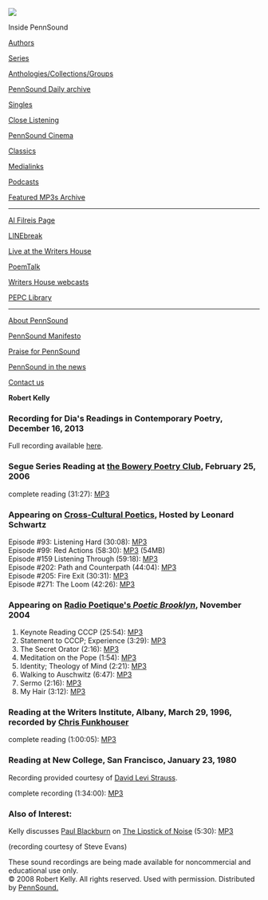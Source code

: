 ![](PennSound_flat.gif)

  

  
  

Inside PennSound

[Authors](authors.php)

[Series](series.php)

[Anthologies/Collections/Groups](anthologies.php)

[PennSound Daily archive](http://writing.upenn.edu/pennsound/daily)

[Singles](http://writing.upenn.edu/pennsound/singles)

[Close Listening](Close-Listening.php)

[PennSound Cinema](video.php)

[Classics](classics.php)

[Medialinks](http://writing.upenn.edu/wh/multimedia/medialinks/index.php)

[Podcasts](http://writing.upenn.edu/pennsound/podcasts.php)

[Featured MP3s Archive](featured-resources-archive.php)

------------------------------------------------------------------------

[Al Filreis Page](Filreis.html)

[LINEbreak](LINEbreak.html)

[Live at the Writers House](http://writing.upenn.edu/%7Ewh/involved/series/live/)

[PoemTalk](http://jacket2.org/content/poem-talk)

[Writers House webcasts](http://writing.upenn.edu/%7Ewh/webcasts/)

[PEPC
Library](http://writing.upenn.edu/pepc/contents.html)

------------------------------------------------------------------------

[About PennSound](http://writing.upenn.edu/pennsound/about.php)

[PennSound Manifesto](http://writing.upenn.edu/pennsound/manifesto.php)

<span class="quoted1">[Praise for PennSound](http://writing.upenn.edu/pennsound/praise.php)</span>

[PennSound in the news](http://writing.upenn.edu/pennsound/news)

[Contact us](mailto:pennsound@writing.upenn.edu)

  
**Robert Kelly**

### Recording for Dia's Readings in Contemporary Poetry, December 16, 2013

Full recording available [here](http://www.diaart.org/media/watch-listen/robert-kelly-and-anna-moschovakis-video-from-readings-in-contemporary-poetry/category/poetry-reading/media-type/video).

### Segue Series Reading at [the Bowery Poetry Club](Segue-BPC.html), February 25, 2006

complete reading (31:27):
[MP3](http://media.sas.upenn.edu/pennsound/authors/Kelly/Kelly-Robert_Segue_NY_2-25-06.mp3)  

### Appearing on [Cross-Cultural Poetics](XCP.html), Hosted by Leonard Schwartz

Episode \#93: Listening Hard (30:08):
[MP3](http://media.sas.upenn.edu/pennsound/groups/XCP/XCP_93_Kelly_2005.mp3)  
Episode \#99: Red Actions (58:30): [MP3](http://media.sas.upenn.edu/pennsound/groups/XCP/XCP_99_Kelly.mp3) (54MB)  
Episode \#159 Listening Through (59:18): [MP3](http://media.sas.upenn.edu/pennsound/groups/XCP/XCP_159_Kelly_11-16-07.mp3)  
Episode \#202: Path and Counterpath (44:04): [MP3](http://media.sas.upenn.edu/Pennsound/groups/XCP/XCP_202_Kelley_12-03-09.mp3)  
Episode \#205: Fire Exit (30:31): [MP3](http://media.sas.upenn.edu/pennsound/groups/XCP/XCP_205_Kelly_12-17-09.mp3)  
Episode \#271: The Loom (42:26): [MP3](http://media.sas.upenn.edu/pennsound/authors/Kelly/Kelly-Robert_01_The-Loom_XCP_2013.mp3)  

### Appearing on [Radio Poetique's *Poetic Brooklyn*](Poetic-Brooklyn.html), November 2004

1.  Keynote Reading CCCP (25:54): [MP3](http://media.sas.upenn.edu/pennsound/authors/Kelly/Kelly-Robert_01_Introduction-Keynote-Reading_Poetic-Brklyn_Nov-04.mp3)
2.  Statement to CCCP; Experience (3:29): [MP3](http://media.sas.upenn.edu/pennsound/authors/Kelly/Kelly-Robert_02_Statement-to-CCCP-Experience_Poetic-Brklyn_Nov-04.mp3)
3.  The Secret Orator (2:16):
    [MP3](http://media.sas.upenn.edu/pennsound/authors/Kelly/Kelly-Robert_03_The-Secret-Orator_Poetic-Brklyn_Nov-04.mp3)
4.  Meditation on the Pope (1:54): [MP3](http://media.sas.upenn.edu/pennsound/authors/Kelly/Kelly-Robert_04_Meditation-on-the-Pope_Poetic-Brklyn_Nov-04.mp3)
5.  Identity; Theology of Mind (2:21): [MP3](http://media.sas.upenn.edu/pennsound/authors/Kelly/Kelly-Robert_05_Identity-Theology-of-Mind_Poetic-Brklyn_Nov-04.mp3)
6.  Walking to Auschwitz (6:47): [MP3](http://media.sas.upenn.edu/pennsound/authors/Kelly/Kelly-Robert_06_Walking-to-Auschwitz_Poetic-Brklyn_Nov-04.mp3)
7.  Sermo (2:16): [MP3](http://media.sas.upenn.edu/pennsound/authors/Kelly/Kelly-Robert_07_Sermo_Poetic-Brklyn_Nov-04.mp3)
8.  My Hair (3:12): [MP3](http://media.sas.upenn.edu/pennsound/authors/Kelly/Kelly-Robert_08_My-Hair_Poetic-Brklyn_Nov-04.mp3)


### Reading at the Writers Institute, Albany, March 29, 1996, recorded by [Chris Funkhouser](http://writing.upenn.edu/pennsound/x/Funkhouser.php)

complete reading (1:00:05): [MP3](http://media.sas.upenn.edu/pennsound/authors/Kelly/Kelly-Robert_01_Writers-Institute-Reading_Albany_3-29-96.mp3)

### Reading at New College, San Francisco, January 23, 1980

Recording provided courtesy of [David Levi Strauss](Levi-Strauss-Collection.php).

complete recording (1:34:00): [MP3](http://media.sas.upenn.edu/pennsound/authors/Kelly/Kelly-Robert_Reading-At-New-College_1-23-80.mp3)

### Also of Interest:

Kelly discusses [Paul Blackburn](Blackburn.html) on [The Lipstick of Noise](http://www.thirdfactory.net/lipstick.html) (5:30): [MP3](http://media.sas.upenn.edu/pennsound/authors/Kelly/Kelly-Robert_Remembering-Blackburn_The-Lipstick-of-Noise_4-07.mp3)  
  
(recording courtesy of Steve Evans)  
  

These sound
recordings are being made available for noncommercial and educational
use only.  
© 2008 Robert Kelly. All rights reserved. Used with permission. Distributed by [PennSound.](../index.html)
